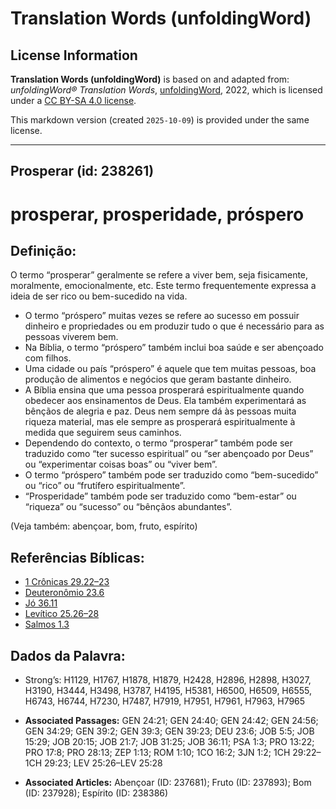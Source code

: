 # Translation Words (unfoldingWord)

## License Information

**Translation Words (unfoldingWord)** is based on and adapted from: _unfoldingWord® Translation Words_, [unfoldingWord](https://unfoldingword.org/utw), 2022, which is licensed under a [CC BY-SA 4.0 license](https://creativecommons.org/licenses/by-sa/4.0/legalcode.en).

This markdown version (created `2025-10-09`) is provided under the same license.



--------------------------------

## Prosperar (id: 238261)

prosperar, prosperidade, próspero
=================================

Definição:
----------

O termo “prosperar” geralmente se refere a viver bem, seja fisicamente, moralmente, emocionalmente, etc. Este termo frequentemente expressa a ideia de ser rico ou bem\-sucedido na vida.

* O termo “próspero” muitas vezes se refere ao sucesso em possuir dinheiro e propriedades ou em produzir tudo o que é necessário para as pessoas viverem bem.
* Na Bíblia, o termo “próspero” também inclui boa saúde e ser abençoado com filhos.
* Uma cidade ou país “próspero” é aquele que tem muitas pessoas, boa produção de alimentos e negócios que geram bastante dinheiro.
* A Bíblia ensina que uma pessoa prosperará espiritualmente quando obedecer aos ensinamentos de Deus. Ela também experimentará as bênçãos de alegria e paz. Deus nem sempre dá às pessoas muita riqueza material, mas ele sempre as prosperará espiritualmente à medida que seguirem seus caminhos.
* Dependendo do contexto, o termo “prosperar” também pode ser traduzido como “ter sucesso espiritual” ou “ser abençoado por Deus” ou “experimentar coisas boas” ou “viver bem”.
* O termo “próspero” também pode ser traduzido como “bem\-sucedido” ou “rico” ou “frutífero espiritualmente”.
* “Prosperidade” também pode ser traduzido como “bem\-estar” ou “riqueza” ou “sucesso” ou “bênçãos abundantes”.

(Veja também: abençoar, bom, fruto, espírito)

Referências Bíblicas:
---------------------

* [1 Crônicas 29\.22–23](https://ref.ly/1Chr29:22-1Chr29:23)
* [Deuteronômio 23\.6](https://ref.ly/Deut23:6)
* [Jó 36\.11](https://ref.ly/Job36:11)
* [Levítico 25\.26–28](https://ref.ly/Lev25:26-Lev25:28)
* [Salmos 1\.3](https://ref.ly/Ps1:3)

Dados da Palavra:
-----------------

* Strong’s: H1129, H1767, H1878, H1879, H2428, H2896, H2898, H3027, H3190, H3444, H3498, H3787, H4195, H5381, H6500, H6509, H6555, H6743, H6744, H7230, H7487, H7919, H7951, H7961, H7963, H7965

* **Associated Passages:** GEN 24:21; GEN 24:40; GEN 24:42; GEN 24:56; GEN 34:29; GEN 39:2; GEN 39:3; GEN 39:23; DEU 23:6; JOB 5:5; JOB 15:29; JOB 20:15; JOB 21:7; JOB 31:25; JOB 36:11; PSA 1:3; PRO 13:22; PRO 17:8; PRO 28:13; ZEP 1:13; ROM 1:10; 1CO 16:2; 3JN 1:2; 1CH 29:22–1CH 29:23; LEV 25:26–LEV 25:28
* **Associated Articles:** Abençoar (ID: 237681); Fruto (ID: 237893); Bom (ID: 237928); Espírito (ID: 238386)

